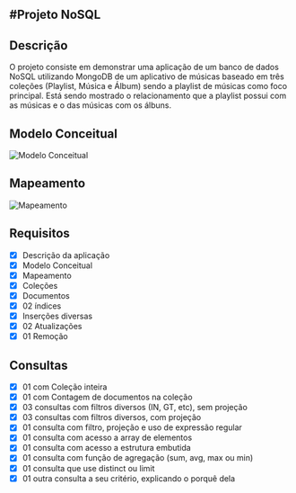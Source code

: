 #Projeto NoSQL
---
## Descrição

O projeto consiste em demonstrar uma aplicação de um banco de dados NoSQL utilizando MongoDB de um aplicativo de músicas baseado em três coleções (Playlist, Música e Álbum) sendo a playlist de músicas como foco principal. Está sendo mostrado o relacionamento que a playlist possui com as músicas e o das músicas com os álbuns. </p> 

## Modelo Conceitual
![Modelo Conceitual](https://github.com/felipersdf/Projetos/blob/master/Banco%20de%20Dados%202/MongoBD/Conceitual.png)
## Mapeamento
![Mapeamento](https://github.com/felipersdf/Projetos/blob/master/Banco%20de%20Dados%202/MongoBD/Mapeamento.png)
## Requisitos

- [x] Descrição da aplicação
- [x] Modelo Conceitual
- [x] Mapeamento
- [x] Coleções
- [x] Documentos
- [x] 02 índices
- [x] Inserções diversas
- [x] 02 Atualizações
- [x] 01 Remoção

## Consultas
- [x] 01 com Coleção inteira
- [x] 01 com Contagem de documentos na coleção
- [x] 03 consultas com filtros diversos (IN, GT, etc), sem projeção
- [x] 03 consultas com filtros diversos, com projeção
- [x] 01 consulta com filtro, projeção e uso de expressão regular
- [x] 01 consulta com acesso a array de elementos
- [x] 01 consulta com acesso a estrutura embutida
- [x] 01 consulta com função de agregação (sum, avg, max ou min)
- [x] 01 consulta que use distinct ou limit
- [x] 01 outra consulta a seu critério, explicando o porquê dela